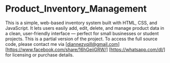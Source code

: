 # Product_Inventory_Management
This is a simple, web-based inventory system built with HTML, CSS, and JavaScript. It lets users easily add, edit, delete, and manage product data in a clean, user-friendly interface — perfect for small businesses or student projects.
This is a partial version of the project. To access the full source code, please contact me via [diannezyqill@gmail.com] [https://www.facebook.com/share/16hGeiiGRW/] [https://whatsapp.com/dl/] for licensing or purchase details.
